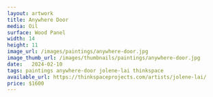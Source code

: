 ```yaml
---
layout: artwork
title: Anywhere Door
media: Oil
surface: Wood Panel
width: 14
height: 11
image_url: /images/paintings/anywhere-door.jpg
image_thumb_url: /images/thumbnails/paintings/anywhere-door.jpg
date:   2024-02-10
tags: paintings anywhere-door jolene-lai thinkspace
available_url: https://thinkspaceprojects.com/artists/jolene-lai/
price: $1600
---
```

